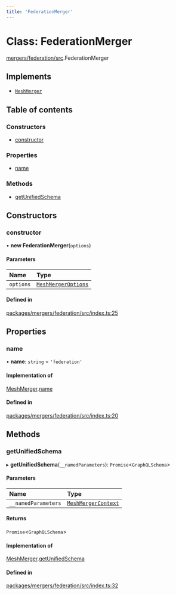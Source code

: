 ```yaml
---
title: 'FederationMerger'
---
```


# Class: FederationMerger

[mergers/federation/src](../modules/mergers_federation_src).FederationMerger

## Implements

- [`MeshMerger`](/docs/api/interfaces/types_src.MeshMerger)

## Table of contents

### Constructors

- [constructor](mergers_federation_src.FederationMerger#constructor)

### Properties

- [name](mergers_federation_src.FederationMerger#name)

### Methods

- [getUnifiedSchema](mergers_federation_src.FederationMerger#getunifiedschema)

## Constructors

### constructor

• **new FederationMerger**(`options`)

#### Parameters

| Name | Type |
| :------ | :------ |
| `options` | [`MeshMergerOptions`](/docs/api/interfaces/types_src.MeshMergerOptions) |

#### Defined in

[packages/mergers/federation/src/index.ts:25](https://github.com/Urigo/graphql-mesh/blob/master/packages/mergers/federation/src/index.ts#L25)

## Properties

### name

• **name**: `string` = `'federation'`

#### Implementation of

[MeshMerger](/docs/api/interfaces/types_src.MeshMerger).[name](/docs/api/interfaces/types_src.MeshMerger#name)

#### Defined in

[packages/mergers/federation/src/index.ts:20](https://github.com/Urigo/graphql-mesh/blob/master/packages/mergers/federation/src/index.ts#L20)

## Methods

### getUnifiedSchema

▸ **getUnifiedSchema**(`__namedParameters`): `Promise`<`GraphQLSchema`\>

#### Parameters

| Name | Type |
| :------ | :------ |
| `__namedParameters` | [`MeshMergerContext`](/docs/api/interfaces/types_src.MeshMergerContext) |

#### Returns

`Promise`<`GraphQLSchema`\>

#### Implementation of

[MeshMerger](/docs/api/interfaces/types_src.MeshMerger).[getUnifiedSchema](/docs/api/interfaces/types_src.MeshMerger#getunifiedschema)

#### Defined in

[packages/mergers/federation/src/index.ts:32](https://github.com/Urigo/graphql-mesh/blob/master/packages/mergers/federation/src/index.ts#L32)
